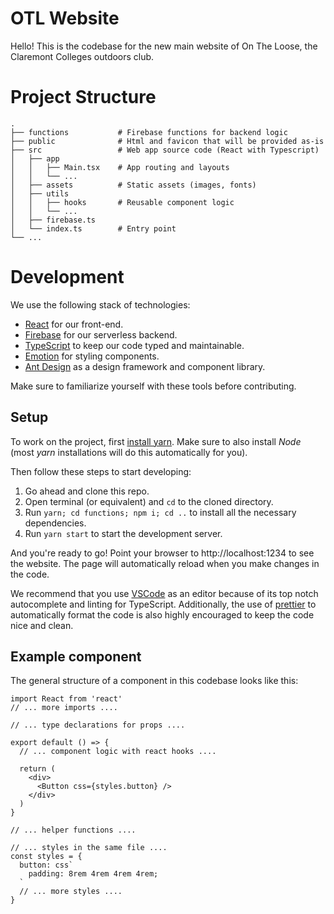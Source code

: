 # OTL Website

Hello! This is the codebase for the new main website of On The Loose, the Claremont Colleges outdoors club.

# Project Structure

```
.
├── functions           # Firebase functions for backend logic
├── public              # Html and favicon that will be provided as-is
├── src                 # Web app source code (React with Typescript)
│   ├── app
│   │   ├── Main.tsx    # App routing and layouts
│   │   └── ...
│   ├── assets          # Static assets (images, fonts)
│   ├── utils
│   │   ├── hooks       # Reusable component logic
│   │   └── ...
│   ├── firebase.ts
│   └── index.ts        # Entry point
└── ...
```

# Development

We use the following stack of technologies:

- [React](https://reactjs.org/) for our front-end.
- [Firebase](https://firebase.google.com/) for our serverless backend.
- [TypeScript](https://www.typescriptlang.org/) to keep our code typed and maintainable.
- [Emotion](https://emotion.sh/) for styling components.
- [Ant Design](https://ant.design/docs/react/introduce) as a design framework and component library.

Make sure to familiarize yourself with these tools before contributing.

## Setup

To work on the project, first [install yarn](https://yarnpkg.com/en/docs/install). Make sure to also install _Node_ (most _yarn_ installations will do this automatically for you).

Then follow these steps to start developing:

1. Go ahead and clone this repo.
2. Open terminal (or equivalent) and `cd` to the cloned directory.
3. Run `yarn; cd functions; npm i; cd ..` to install all the necessary dependencies.
4. Run `yarn start` to start the development server.

And you're ready to go! Point your browser to http://localhost:1234 to see the website. The page will automatically reload when you make changes in the code.

We recommend that you use [VSCode](https://code.visualstudio.com/) as an editor because of its top notch autocomplete and linting for TypeScript. Additionally, the use of [prettier](https://prettier.io/) to automatically format the code is also highly encouraged to keep the code nice and clean.

<!-- TODO: add deployment instructions -->

## Example component

The general structure of a component in this codebase looks like this:

```tsx
import React from 'react'
// ... more imports ....

// ... type declarations for props ....

export default () => {
  // ... component logic with react hooks ....

  return (
    <div>
      <Button css={styles.button} />
    </div>
  )
}

// ... helper functions ....

// ... styles in the same file ....
const styles = {
  button: css`
    padding: 8rem 4rem 4rem 4rem;
  `
  // ... more styles ....
}
```
